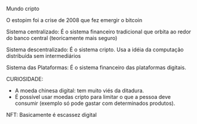 Mundo cripto
 
O estopim foi a crise de 2008 que fez emergir o bitcoin

Sistema centralizado: É o sistema financeiro tradicional que orbita ao redor do banco central (teoricamente mais seguro)

Sistema descentralizado: É o sistema cripto. Usa a idéia da computação distribuída sem intermediários

Sistema das Plataformas: É o sistema financeiro das plataformas digitais.

CURIOSIDADE:
- A moeda chinesa digital: tem muito viés da ditadura.
- É possível usar moedas cripto para limitar o que a pessoa deve consumir (exemplo só pode gastar com determinados produtos).



NFT:
Basicamente é escassez digital
